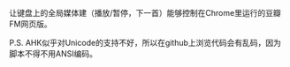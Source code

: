 让键盘上的全局媒体建（播放/暂停，下一首）能够控制在Chrome里运行的豆瓣FM网页版。


P.S. AHK似乎对Unicode的支持不好，所以在github上浏览代码会有乱码，因为脚本不得不用ANSI编码。


